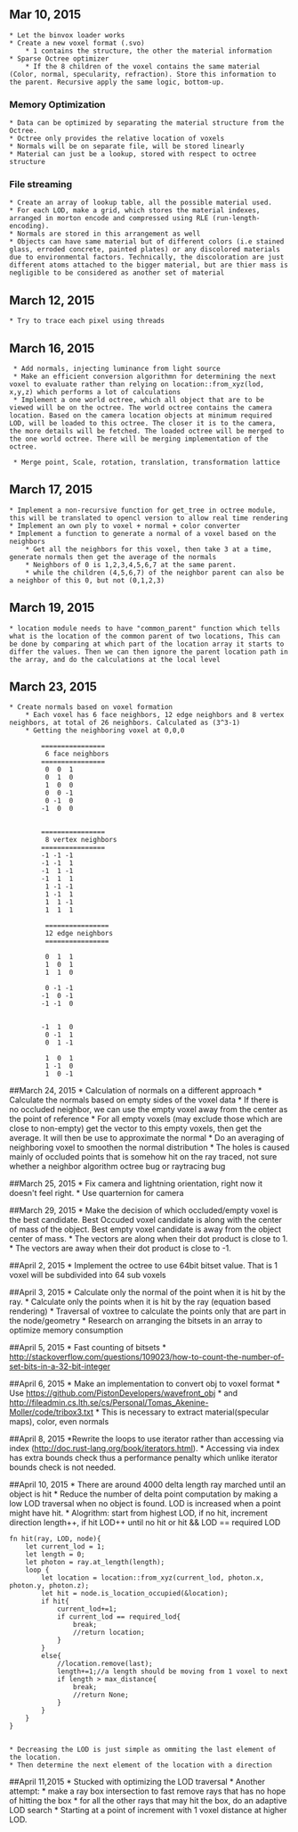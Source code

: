 ## Mar 10, 2015

	* Let the binvox loader works
	* Create a new voxel format (.svo)
		* 1 contains the structure, the other the material information
	* Sparse Octree optimizer
		* If the 8 children of the voxel contains the same material (Color, normal, specularity, refraction). Store this information to the parent. Recursive apply the same logic, bottom-up.
	
### Memory Optimization
	* Data can be optimized by separating the material structure from the Octree.
	* Octree only provides the relative location of voxels
	* Normals will be on separate file, will be stored linearly
	* Material can just be a lookup, stored with respect to octree structure

### File streaming
	* Create an array of lookup table, all the possible material used.
	* For each LOD, make a grid, which stores the material indexes, arranged in morton encode and compressed using RLE (run-length-encoding).
	* Normals are stored in this arrangement as well
	* Objects can have same material but of different colors (i.e stained glass, erroded concrete, painted plates) or any discolored materials due to environmental factors. Technically, the discoloration are just different atoms attached to the bigger material, but are thier mass is negligible to be considered as another set of material
	

## March 12, 2015

	* Try to trace each pixel using threads		
	
## March 16, 2015
	 
	 * Add normals, injecting luminance from light source
	 * Make an efficient conversion algorithmn for determining the next voxel to evaluate rather than relying on location::from_xyz(lod, x,y,z) which performs a lot of calculations
	 * Implement a one world octree, which all object that are to be viewed will be on the octree. The world octree contains the camera location. Based on the camera location objects at minimum required LOD, will be loaded to this octree. The closer it is to the camera, the more details will be fetched. The loaded octree will be merged to the one world octree. There will be merging implementation of the octree.

	 * Merge point, Scale, rotation, translation, transformation lattice
	 
## March 17, 2015
	
	* Implement a non-recursive function for get_tree in octree module, this will be translated to opencl version to allow real time rendering
	* Implement an own ply to voxel + normal + color converter
	* Implement a function to generate a normal of a voxel based on the neighbors
		* Get all the neighbors for this voxel, then take 3 at a time, generate normals then get the average of the normals
		* Neighbors of 0 is 1,2,3,4,5,6,7 at the same parent.
		* while the children (4,5,6,7) of the neighbor parent can also be a neighbor of this 0, but not (0,1,2,3) 
	
	
## March 19, 2015
	* location module needs to have "common_parent" function which tells what is the location of the common parent of two locations, This can be done by comparing at which part of the location array it starts to differ the values. Then we can then ignore the parent location path in the array, and do the calculations at the local level 
	
## March 23, 2015
    * Create normals based on voxel formation
        * Each voxel has 6 face neighbors, 12 edge neighbors and 8 vertex neighbors, at total of 26 neighbors. Calculated as (3^3-1)
        * Getting the neighboring voxel at 0,0,0

            ================
             6 face neighbors          
            ================
             0  0  1
             0  1  0
             1  0  0
             0  0 -1
             0 -1  0
            -1  0  0
              
             
            ================
             8 vertex neighbors         
            ================        	
            -1 -1 -1 
            -1 -1  1
            -1  1 -1
            -1  1  1
             1 -1 -1
             1 -1  1
             1  1 -1	
             1  1  1 
             
             ================
             12 edge neighbors       
             ================   
             
             0  1  1
             1  0  1
             1  1  0
             
             0 -1 -1
            -1  0 -1
            -1 -1  0


            -1  1  0
             0 -1  1
             0  1 -1

             1  0  1
             1 -1  0
             1  0 -1
         
##March 24, 2015
	* Calculation of normals on a different approach
		* Calculate the normals based on empty sides of the voxel data
		* If there is no occluded neighbor, we can use the empty voxel away from  the center as the point of reference
		* For all empty voxels (may exclude those which are close to non-empty) get the vector to this empty voxels, then get the average. It will then be use to approximate the normal
		* Do an averaging of neighboring voxel to smoothen the normal distribution
		* The holes is caused mainly of occluded points that is somehow hit on the ray traced, not sure whether a neighbor algorithm octree bug or raytracing bug
		

##March 25, 2015
	* Fix camera and lightning orientation, right now it doesn't feel right.
	* Use quarternion for camera
	
##March 29, 2015
	* Make the decision of which occluded/empty voxel is the best candidate. Best Occuded voxel candidate is along with the center of mass of the object. Best empty voxel candidate is away from the object center of mass.
		* The vectors are along when their dot product is close to 1.
		* The vectors are away when their dot product is close to -1.
		
##April 2, 2015
	* Implement the octree to use 64bit bitset value. That is 1 voxel will be subdivided into 64 sub voxels
	
##April 3, 2015 
	* Calculate only the normal of the point when it is hit by the ray.
	* Calculate only the points when it is hit by the ray (equation based rendering)
	* Traversal of voxtree to calculate the points only that are part in the node/geometry
	* Research on arranging the bitsets in an array to optimize memory consumption
	
##April 5, 2015
    * Fast counting of bitsets
    * http://stackoverflow.com/questions/109023/how-to-count-the-number-of-set-bits-in-a-32-bit-integer	
    
##April 6, 2015
	* Make an implementation to convert obj to voxel format
		* Use https://github.com/PistonDevelopers/wavefront_obj
		* and http://fileadmin.cs.lth.se/cs/Personal/Tomas_Akenine-Moller/code/tribox3.txt
	* This is necessary to extract material(specular maps), color, even normals

	
##April 8, 2015
	*Rewrite the loops to use iterator rather than accessing via index (http://doc.rust-lang.org/book/iterators.html).
		* Accessing via index has extra bounds check thus a performance penalty which unlike iterator bounds check is not needed.

##April 10, 2015
	* There are around 4000 delta length ray marched until an object is hit
	* Reduce the number of delta point computation by making a low LOD traversal when no object is found. LOD is increased when a point might have hit.
	* Alogrithm: start from highest LOD, if no hit, increment direction length++, if hit LOD++ until no hit or hit && LOD == required LOD 
	
	fn hit(ray, LOD, node){
		let current_lod = 1;
		let length = 0;
		let photon = ray.at_length(length);
		loop {
			let location = location::from_xyz(current_lod, photon.x, photon.y, photon.z);
			let hit = node.is_location_occupied(&location);
			if hit{
				current_lod+=1;
				if current_lod == required_lod{
					break;
					//return location;
				}
			}
			else{
				//location.remove(last);
				length+=1;//a length should be moving from 1 voxel to next
				if length > max_distance{
					break;
					//return None;
				}
			}
		}
	}
	
	
	* Decreasing the LOD is just simple as ommiting the last element of the location.
	* Then determine the next element of the location with a direction 

##April 11,2015
	* Stucked with optimizing the LOD traversal
	* Another attempt:
		* make a ray box intersection to fast remove rays that has no hope of hitting the box
		* for all the other rays that may hit the box, do an adaptive LOD search
			* Starting at a point of increment with 1 voxel distance at higher LOD. 	 